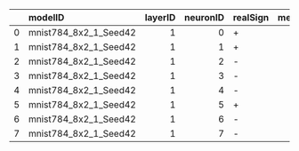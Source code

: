 |    | modelID               |   layerID |   neuronID | realSign   |   metric4Minus |   metric4Plus |   percentage | isRecoveredCorrectly   |   tFindCrit |   tSignRec |   tSignatureRec |   tImprovePrec |   recoveryTimeSeconds |   numQueries |   numCritPtQueries |   numPrecQueries |
|---:|:----------------------|----------:|-----------:|:-----------|---------------:|--------------:|-------------:|:-----------------------|------------:|-----------:|----------------:|---------------:|----------------------:|-------------:|-------------------:|-----------------:|
|  0 | mnist784_8x2_1_Seed42 |         1 |          0 | +          |              0 |            15 |     1        | True                   |     5.24633 |    10.189  |         55.2793 |              0 |               65.4732 |        69395 |                131 |               15 |
|  1 | mnist784_8x2_1_Seed42 |         1 |          1 | +          |              2 |            13 |     0.866667 | True                   |     5.24883 |    10.172  |         55.2793 |              0 |               65.4587 |        69395 |                131 |               15 |
|  2 | mnist784_8x2_1_Seed42 |         1 |          2 | -          |             15 |             0 |     1        | True                   |     5.24583 |    10.1568 |         55.2793 |              0 |               65.4396 |        69395 |                131 |               15 |
|  3 | mnist784_8x2_1_Seed42 |         1 |          3 | -          |             14 |             1 |     0.933333 | True                   |     5.24332 |    10.1804 |         55.2793 |              0 |               65.4606 |        69395 |                131 |               15 |
|  4 | mnist784_8x2_1_Seed42 |         1 |          4 | -          |              6 |             9 |     0.6      | True                   |     5.24632 |    10.3175 |         55.2793 |              0 |               65.5997 |        69395 |                131 |               15 |
|  5 | mnist784_8x2_1_Seed42 |         1 |          5 | +          |             14 |             1 |     0.933333 | True                   |     5.24532 |    10.2195 |         55.2793 |              0 |               65.5027 |        69395 |                131 |               15 |
|  6 | mnist784_8x2_1_Seed42 |         1 |          6 | -          |              0 |            15 |     1        | True                   |     5.25032 |    10.2572 |         55.2793 |              0 |               65.5434 |        69395 |                131 |               15 |
|  7 | mnist784_8x2_1_Seed42 |         1 |          7 | -          |             12 |             3 |     0.8      | True                   |     5.24732 |    10.2755 |         55.2793 |              0 |               65.5597 |        69395 |                131 |               15 |